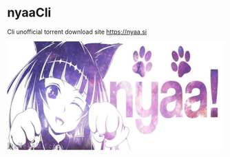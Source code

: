 # nyaaCli
Cli unofficial torrent download site https://nyaa.si

<p align="center">
  <img src="https://github.com/NakamaStream/nyaaCli/blob/main/.github/images/ezgif-1-f5b96de6520f.jpg?raw=true" alt="nyaaCli demo" width="800"/>
</p>

